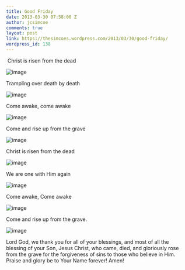 ```yaml
---
title: Good Friday
date: 2013-03-30 07:58:00 Z
author: jcsimcoe
comments: true
layout: post
link: https://thesimcoes.wordpress.com/2013/03/30/good-friday/
wordpress_id: 138
---
```


 Christ is risen from the dead




![image](/public/assets/86d9e2bdcdb2da692189cfa78fb78086/tumblr_inline_mkgr7pY3eD1qz4rgp.jpg)





Trampling over death by death




![image](/public/assets/38446d9f3358ac583f001365403fb76b/tumblr_inline_mkgr8eHEJG1qz4rgp.jpg)





Come awake, come awake




![image](/public/assets/20ad3b40c06d31f6efda28ca19827146/tumblr_inline_mkgr92ABaf1qz4rgp.jpg)





Come and rise up from the grave




![image](/public/assets/084e67106ddd5acef8d4abd62ba72ea3/tumblr_inline_mkgr9r2D3k1qz4rgp.jpg)





Christ is risen from the dead




![image](/public/assets/bc6b8cca7c79d6c5aaadb257c61aafa4/tumblr_inline_mkgrafIOFr1qz4rgp.jpg)





We are one with Him again




![image](/public/assets/b2a958bc8f978b66bfb5f5ed792653fd/tumblr_inline_mkgrazQIFM1qz4rgp.jpg)





Come awake, Come awake




![image](/public/assets/98c7999d42d261c611e366aef9424e0a/tumblr_inline_mkgrbimh0e1qz4rgp.jpg)





Come and rise up from the grave.




![image](/public/assets/0df64c6c2672ce5f44c305eae3ceabf7/tumblr_inline_mkgrc0TCxX1qz4rgp.jpg)




Lord God, we thank you for all of your blessings, and most of all the blessing of your Son, Jesus Christ, who came, died, and gloriously rose from the grave for the forgiveness of sins to those who believe in Him. Praise and glory be to Your Name forever! Amen!
